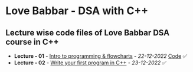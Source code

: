 # Love Babbar - DSA with C++
## Lecture wise code files of Love Babbar DSA course in C++

- **Lecture - 01** - <ins>Intro to programming & flowcharts</ins> - _22-12-2022_ [Code](www.facebook.com) :white_check_mark:
- **Lecture - 02** - <ins>Write your first program in C++</ins> - _23-12-2022_ :white_check_mark:
